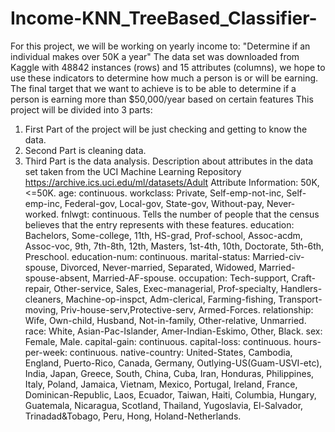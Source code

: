 # Income-KNN_TreeBased_Classifier-
For this project, we will be working on yearly income to: "Determine if an individual makes over 50K a year"
The data set was downloaded from Kaggle with 48842 instances (rows) and 15 attributes (columns), we hope to use these indicators to determine how much a person is or will be earning.
The final target that we want to achieve is to be able to determine if a person is earning more than $50,000/year based on certain features
This project will be divided into 3 parts:
1) First Part of the project will be just checking and getting to know the data.
2) Second Part is cleaning data.
3) Third Part is the data analysis.
Description about attributes in the data set taken from the UCI Machine Learning Repository https://archive.ics.uci.edu/ml/datasets/Adult
Attribute Information:
50K, <=50K.
age: continuous.
workclass: Private, Self-emp-not-inc, Self-emp-inc, Federal-gov, Local-gov, State-gov, Without-pay, Never-worked.
fnlwgt: continuous. Tells the number of people that the census believes that the entry represents with these features.
education: Bachelors, Some-college, 11th, HS-grad, Prof-school, Assoc-acdm, Assoc-voc, 9th, 7th-8th, 12th, Masters, 1st-4th, 10th, Doctorate, 5th-6th, Preschool.
education-num: continuous.
marital-status: Married-civ-spouse, Divorced, Never-married, Separated, Widowed, Married-spouse-absent, Married-AF-spouse.
occupation: Tech-support, Craft-repair, Other-service, Sales, Exec-managerial, Prof-specialty, Handlers-cleaners, Machine-op-inspct, Adm-clerical, Farming-fishing, Transport-moving, Priv-house-serv,Protective-serv, Armed-Forces.
relationship: Wife, Own-child, Husband, Not-in-family, Other-relative, Unmarried.
race: White, Asian-Pac-Islander, Amer-Indian-Eskimo, Other, Black.
sex: Female, Male.
capital-gain: continuous.
capital-loss: continuous.
hours-per-week: continuous.
native-country: United-States, Cambodia, England, Puerto-Rico, Canada, Germany, Outlying-US(Guam-USVI-etc), India, Japan, Greece, South, China, Cuba, Iran, Honduras, Philippines, Italy, Poland, Jamaica, Vietnam, Mexico, Portugal, Ireland, France, Dominican-Republic, Laos, Ecuador, Taiwan, Haiti, Columbia, Hungary, Guatemala, Nicaragua, Scotland, Thailand, Yugoslavia, El-Salvador, Trinadad&Tobago, Peru, Hong, Holand-Netherlands.
